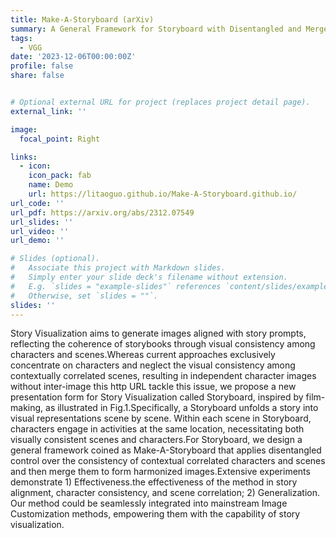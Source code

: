 ```yaml
---
title: Make-A-Storyboard (arXiv)
summary: A General Framework for Storyboard with Disentangled and Merged Control 
tags:
  - VGG
date: '2023-12-06T00:00:00Z'
profile: false
share: false


# Optional external URL for project (replaces project detail page).
external_link: ''

image:
  focal_point: Right

links:
  - icon:
    icon_pack: fab
    name: Demo
    url: https://litaoguo.github.io/Make-A-Storyboard.github.io/
url_code: ''
url_pdf: https://arxiv.org/abs/2312.07549
url_slides: ''
url_video: ''
url_demo: ''

# Slides (optional).
#   Associate this project with Markdown slides.
#   Simply enter your slide deck's filename without extension.
#   E.g. `slides = "example-slides"` references `content/slides/example-slides.md`.
#   Otherwise, set `slides = ""`.
slides: ''
---
```


Story Visualization aims to generate images aligned with story prompts, reflecting the coherence of storybooks through visual consistency among characters and scenes.Whereas current approaches exclusively concentrate on characters and neglect the visual consistency among contextually correlated scenes, resulting in independent character images without inter-image this http URL tackle this issue, we propose a new presentation form for Story Visualization called Storyboard, inspired by film-making, as illustrated in Fig.1.Specifically, a Storyboard unfolds a story into visual representations scene by scene. Within each scene in Storyboard, characters engage in activities at the same location, necessitating both visually consistent scenes and characters.For Storyboard, we design a general framework coined as Make-A-Storyboard that applies disentangled control over the consistency of contextual correlated characters and scenes and then merge them to form harmonized images.Extensive experiments demonstrate 1) Effectiveness.the effectiveness of the method in story alignment, character consistency, and scene correlation; 2) Generalization. Our method could be seamlessly integrated into mainstream Image Customization methods, empowering them with the capability of story visualization.
